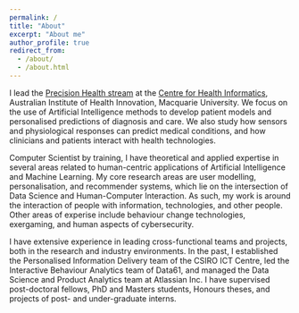 ```yaml
---
permalink: /
title: "About"
excerpt: "About me"
author_profile: true
redirect_from: 
  - /about/
  - /about.html
---
```



I lead the <a href="https://www.mq.edu.au/research/research-centres-groups-and-facilities/healthy-people/centres/australian-institute-of-health-innovation/Research-Streams/precision-health" target="_blank">Precision Health stream</a> at the <a href="https://www.mq.edu.au/research/research-centres-groups-and-facilities/healthy-people/centres/australian-institute-of-health-innovation/aihi-research-centres/health-informatics" target="_blank">Centre for Health Informatics</a>, Australian Institute of Health Innovation, Macquarie University. We focus on the use of Artificial Intelligence methods to develop patient models and personalised predictions of diagnosis and care. We also study how sensors and physiological responses can predict medical conditions, and how clinicians and patients interact with health technologies. 

Computer Scientist by training, I have theoretical and applied expertise in several areas related to human-centric applications of Artificial Intelligence and Machine Learning. My core research areas are user modelling, personalisation, and recommender systems, which lie on the intersection of Data Science and Human-Computer Interaction. As such, my work is around the interaction of people with information, technologies, and other people. Other areas of experise include behaviour change technologies, exergaming, and human aspects of cybersecurity. 

I have extensive experience in leading cross-functional teams and projects, both in the research and industry environments. In the past, I established the Personalised Information Delivery team of the CSIRO ICT Centre, led the Interactive Behaviour Analytics team of Data61, and managed the Data Science and Product Analytics team at Atlassian Inc. I have supervised post-doctoral fellows, PhD and Masters students, Honours theses, and projects of post- and under-graduate interns.
